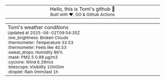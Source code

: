 
<div align="center">
<table>
<tbody>
<td align="center">
<img width="2000" height="0"><br>
Hello, this is Tomi's github 👋<br>
<sup>Built with ❤️, GO & Github Actions</sup><br>
<img width="2000" height="0">
</td>
</tbody>
</table>
</div>
<table>
<tbody>
<td align="left">
<img width="2000" height="0"><br>
Tomi's weather conditions<br>
<sup>Updated at 2025-06-02T09:54:35Z</sup><br>
<sup>:low_brightness: Broken Clouds</sup><br>
<sup>:thermometer: Temperature 33.53 </sup><br>
<sup>:thermometer: Feels like 40.53</sup><br>
<sup>:sweat_drops: Humidity 86%</sup><br>
<sup>:mask: PM2.5 0.88 μg/m3</sup><br>
<sup>:cyclone: Wind 6.39m/s </sup><br>
<sup>:telescope: Visibility 10000m </sup><br>
<sup>:droplet: Rain 0mm/last 1h </sup><br>
<img width="2000" height="0">
</td>
<td align="left">
<img width="2000" height="0"><br>
<br>
<img width="2000" height="0">
</td>
</tbody>
</table>
</div>
    